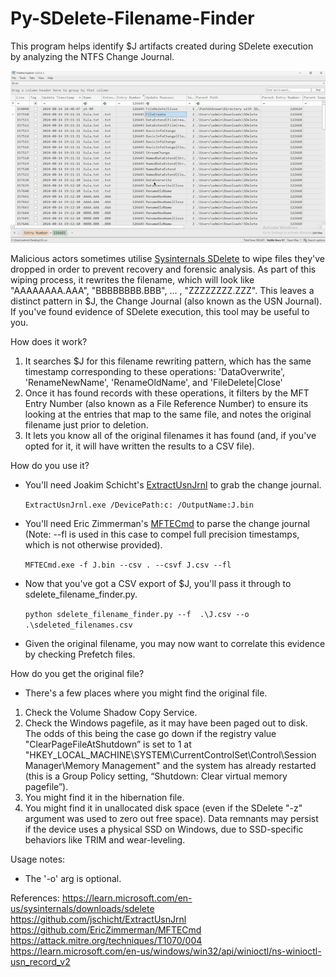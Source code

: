 # Py-SDelete-Filename-Finder
This program helps identify $J artifacts created during SDelete execution by analyzing the NTFS Change Journal.

![Demo](https://github.com/ksyeung/Py-SDelete-Filename-Finder/blob/main/Recording.gif?raw=true)

Malicious actors sometimes utilise [Sysinternals SDelete](https://learn.microsoft.com/en-us/sysinternals/downloads/sdelete) to wipe files they've dropped in order to prevent recovery and forensic analysis. As part of this wiping process, it rewrites the filename, which will look like "AAAAAAAA.AAA", "BBBBBBBB.BBB", ... , "ZZZZZZZZ.ZZZ". This leaves a distinct pattern in $J, the Change Journal (also known as the USN Journal). If you've found evidence of SDelete execution, this tool may be useful to you.

How does it work?

1. It searches $J for this filename rewriting pattern, which has the same timestamp corresponding to these operations: 'DataOverwrite', 'RenameNewName', 'RenameOldName', and 'FileDelete|Close'
2. Once it has found records with these operations, it filters by the MFT Entry Number (also known as a File Reference Number) to ensure its looking at the entries that map to the same file, and notes the original filename just prior to deletion.
3. It lets you know all of the original filenames it has found (and, if you've opted for it, it will have written the results to a CSV file).

How do you use it?
- You'll need Joakim Schicht's [ExtractUsnJrnl](https://github.com/jschicht/ExtractUsnJrnl) to grab the change journal.


  `ExtractUsnJrnl.exe /DevicePath:c: /OutputName:J.bin`
- You'll need Eric Zimmerman's [MFTECmd](https://github.com/EricZimmerman/MFTECmd) to parse the change journal (Note: --fl is used in this case to compel full precision timestamps, which is not otherwise provided).


  `MFTECmd.exe -f J.bin --csv . --csvf J.csv --fl`
- Now that you've got a CSV export of $J, you'll pass it through to sdelete_filename_finder.py.


  `python sdelete_filename_finder.py --f  .\J.csv --o .\sdeleted_filenames.csv`


- Given the original filename, you may now want to correlate this evidence by checking Prefetch files.


How do you get the original file?
- There's a few places where you might find the original file.


1. Check the Volume Shadow Copy Service.
2. Check the Windows pagefile, as it may have been paged out to disk. The odds of this being the case go down if the registry value "ClearPageFileAtShutdown” is set to 1 at "HKEY_LOCAL_MACHINE\SYSTEM\CurrentControlSet\Control\Session Manager\Memory Management" and the system has already restarted (this is a Group Policy setting, “Shutdown: Clear virtual memory pagefile”).
3. You might find it in the hibernation file.
4. You might find it in unallocated disk space (even if the SDelete "-z" argument was used to zero out free space). Data remnants may persist if the device uses a physical SSD on Windows, due to SSD-specific behaviors like TRIM and wear-leveling.


Usage notes:
- The '-o' arg is optional.


References:
https://learn.microsoft.com/en-us/sysinternals/downloads/sdelete
https://github.com/jschicht/ExtractUsnJrnl
https://github.com/EricZimmerman/MFTECmd
https://attack.mitre.org/techniques/T1070/004
https://learn.microsoft.com/en-us/windows/win32/api/winioctl/ns-winioctl-usn_record_v2
